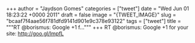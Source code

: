 
+++
author = "Jaydson Gomes"
categories = ["tweet"]
date = "Wed Jun 01 18:23:22 +0000 2011"
draft = false
image = "{TWEET_IMAGE}"
slug = "bcaaf7f4aae56f781dfd9141d901e9c378e93122"
tags = ["tweet"]
title = """RT @borismus: Google +1 f..."""
+++
RT @borismus: Google +1 for your site: http://goo.gl/lmpfL
